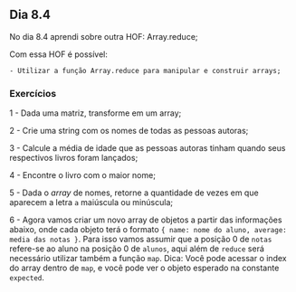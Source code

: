 ## Dia 8.4

No dia 8.4 aprendi sobre outra HOF: Array.reduce;

Com essa HOF é possível:

    - Utilizar a função Array.reduce para manipular e construir arrays;

### Exercícios

1 - Dada uma matriz, transforme em um array;

2 - Crie uma string com os nomes de todas as pessoas autoras;

3 - Calcule a média de idade que as pessoas autoras tinham quando seus respectivos livros foram lançados;

4 - Encontre o livro com o maior nome;

5 - Dada o *array* de nomes, retorne a quantidade de vezes em que aparecem a letra `a` maiúscula ou minúscula;

6 - Agora vamos criar um novo array de objetos a partir das informações abaixo, onde cada objeto terá o formato `{ name: nome do aluno, average: media das notas }`. Para isso vamos assumir que a posição 0 de `notas` refere-se ao aluno na posição 0 de `alunos`, aqui além de `reduce` será necessário utilizar também a função `map`. Dica: Você pode acessar o index do array dentro de `map`, e você pode ver o objeto esperado na constante `expected`.
